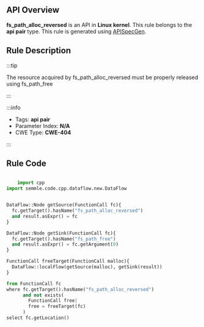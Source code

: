 ---
---


## API Overview
**fs_path_alloc_reversed** is an API in **Linux kernel**. This rule belongs to the **api pair** type. This rule is generated using [APISpecGen](../../tools/APISpecGen).
## Rule Description

:::tip

The resource acquired by fs_path_alloc_reversed must be properly released using fs_path_free

:::

:::info

- Tags: **api pair**
- Parameter Index: **N/A**
- CWE Type: **CWE-404**

:::

## Rule Code
```python

    import cpp
import semmle.code.cpp.dataflow.new.DataFlow


DataFlow::Node getSource(FunctionCall fc){
  fc.getTarget().hasName("fs_path_alloc_reversed")
  and result.asExpr() = fc
}

DataFlow::Node getSink(FunctionCall fc){
  fc.getTarget().hasName("fs_path_free")
  and result.asExpr() = fc.getArgument(0)
}

FunctionCall freeTarget(FunctionCall malloc){
  DataFlow::localFlow(getSource(malloc), getSink(result))
}

from FunctionCall fc
where fc.getTarget().hasName("fs_path_alloc_reversed")
      and not exists(
        FunctionCall free| 
        free = freeTarget(fc)
      )
select fc.getLocation()

    
```